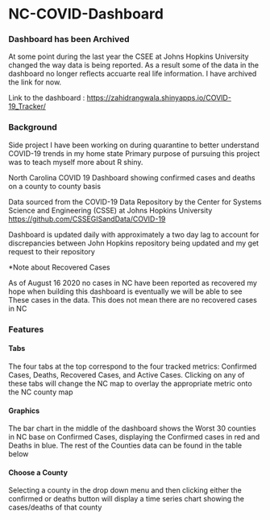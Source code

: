 # NC-COVID-Dashboard

### Dashboard has been Archived 
At some point during the last year the CSEE at Johns Hopkins University changed the way data is being reported. 
As a result some of the data in the dashboard no longer reflects accuarte real life information. I have archived the link for now. 

Link to the dashboard : https://zahidrangwala.shinyapps.io/COVID-19_Tracker/

### Background 

Side project I have been working on during quarantine to better understand COVID-19 trends in my home state
Primary purpose of pursuing this project was to teach myself more about R shiny.

North Carolina COVID 19 Dashboard showing confirmed cases and deaths on a county to county basis 

Data sourced from the COVID-19 Data Repository by the Center for Systems Science and Engineering (CSSE) at Johns Hopkins University
https://github.com/CSSEGISandData/COVID-19

Dashboard is updated daily with approximately a two day lag to account for discrepancies between John Hopkins repository being updated and my get request to their repository


*Note about Recovered Cases

As of August 16 2020 no cases in NC have been reported as recovered my hope when building this dashboard is eventually we will be able to see 
These cases in the data. 
This does not mean there are no recovered cases in NC

### Features 

#### Tabs
The four tabs at the top correspond to the four tracked metrics: Confirmed Cases, Deaths, Recovered Cases, and Active Cases.
Clicking on any of these tabs will change the NC map to overlay the appropriate metric onto the NC county map

#### Graphics
The bar chart in the middle of the dashboard shows the Worst 30 counties in NC base on Confirmed Cases, displaying the Confirmed cases in red and Deaths in blue.
The rest of the Counties data can be found in the table below

#### Choose a County 
Selecting a county in the drop down menu and then clicking either the confirmed or deaths button will display a time series chart showing the cases/deaths of that county
